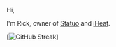Hi, 

I'm Rick, owner of <a href="https://statuo.co.uk">Statuo</a> and <a href="https://iheat.co.uk">iHeat</a>.

[![GitHub Streak](https://streak-stats.demolab.com/?user=Hope22)]
